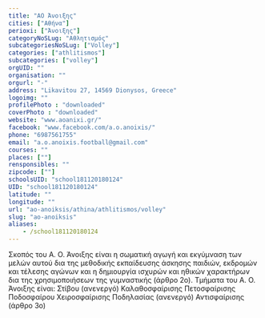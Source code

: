 ```yaml
---
title: "ΑΟ Άνοιξης"
cities: ["Αθήνα"]
perioxi: ["Άνοιξης"]
categoryNoSLug: "Αθλητισμός"
subcategoriesNoSLug: ["Volley"]
categories: ["athlitismos"]
subcategories: ["volley"]
orgUID: ""
organisation: ""
orgurl: "-"
address: "Likavitou 27, 14569 Dionysos, Greece"
logoimg: ""
profilePhoto : "downloaded"
coverPhoto : "downloaded"
website: "www.aoanixi.gr/"
facebook: "www.facebook.com/a.o.anoixis/"
phone: "6987561755"
email: "a.o.anoixis.football@gmail.com"
courses: ""
places: [""]
rensponsibles: ""
zipcode: [""]
schoolsUID: "school181120180124"
UID: "school181120180124"
latitude: ""
longitude: ""
url: "ao-anoiksis/athina/athlitismos/volley"
slug: "ao-anoiksis"
aliases:
    - /school181120180124
---
```





Σκοπός του Α. Ο. Άνοιξης είναι η σωματική αγωγή και εκγύμναση των μελών αυτού δια της μεθοδικής εκπαίδευσης άσκησης παιδιών, εκδρομών και τέλεσης αγώνων και η δημιουργία ισχυρών και ηθικών χαρακτήρων δια της χρησιμοποιήσεων της γυμναστικής (άρθρο 2ο). Τμήματα του Α. Ο. Άνοιξης είναι: Στίβου (ανενεργό) Καλαθοσφαίρισης Πετοσφαίρισης Ποδοσφαίρου Χειροσφαίρισης Ποδηλασίας (ανενεργό) Αντισφαίρισης (άρθρο 3ο)